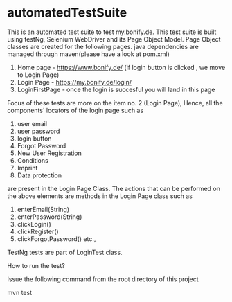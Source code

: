 # automatedTestSuite
This is an automated test suite to test my.bonify.de. 
This test suite is built using testNg, Selenium WebDriver and its Page Object Model. Page Object classes are created for the following pages. java dependencies are managed through maven(please have a look at pom.xml)
1. Home page - https://www.bonify.de/   (if login button is clicked , we move to Login Page)
2. Login Page - https://my.bonify.de/login/
3. LoginFirstPage - once the login is succesful you will land in this page

Focus of these tests are more on the item no. 2 (Login Page), Hence, all the components' locators of the login page such as 
1. user email
2. user password
3. login button
4. Forgot Password
5. New User Registration
6. Conditions
7. Imprint 
8. Data protection

are present in the Login Page Class. The actions that can be performed on the above elements are methods in the Login Page class such as
1. enterEmail(String)
2. enterPassword(String)
3. clickLogin()
4. clickRegister()
5. clickForgotPassword()
etc.,

TestNg tests are part of LoginTest class.

How to run the test?


 Issue  the following command from the root directory of this project
 
 
 mvn test
